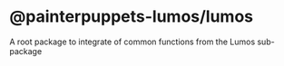 # @painterpuppets-lumos/lumos

A root package to integrate of common functions from the Lumos sub-package
